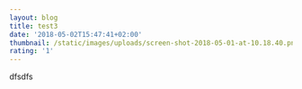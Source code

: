 ```yaml
---
layout: blog
title: test3
date: '2018-05-02T15:47:41+02:00'
thumbnail: /static/images/uploads/screen-shot-2018-05-01-at-10.18.40.png
rating: '1'
---
```

dfsdfs
